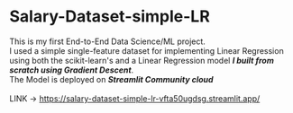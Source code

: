 # Salary-Dataset-simple-LR
This is my first End-to-End Data Science/ML project. <br>
I used a simple single-feature dataset for implementing Linear Regression using both the scikit-learn's and a Linear Regression model ***I built from scratch using Gradient Descent***. <br>
The Model is deployed on ***Streamlit Community cloud*** <br>	
LINK -> https://salary-dataset-simple-lr-vfta50ugdsg.streamlit.app/
